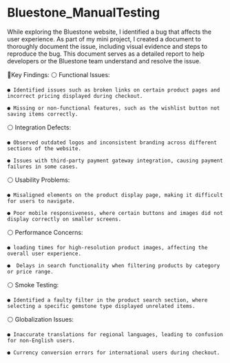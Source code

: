 # Bluestone_ManualTesting
While exploring the Bluestone website, I identified a bug that affects the user experience. As part of my mini project, I created a document to thoroughly document the issue, including visual evidence and steps to reproduce the bug. This document serves as a detailed report to help developers or the Bluestone team understand and resolve the issue.




 📍Key Findings:
⚪ Functional Issues:

    ● Identified issues such as broken links on certain product pages and incorrect pricing displayed during checkout.

    ● Missing or non-functional features, such as the wishlist button not saving items correctly.

⚪ Integration Defects:

    ● Observed outdated logos and inconsistent branding across different sections of the website.

    ● Issues with third-party payment gateway integration, causing payment failures in some cases.

⚪ Usability Problems:

    ● Misaligned elements on the product display page, making it difficult for users to navigate.

    ● Poor mobile responsiveness, where certain buttons and images did not display correctly on smaller screens.

⚪ Performance Concerns:

    ● loading times for high-resolution product images, affecting the overall user experience.

    ●  Delays in search functionality when filtering products by category or price range.

⚪ Smoke Testing:

    ● Identified a faulty filter in the product search section, where selecting a specific gemstone type displayed unrelated items.

⚪ Globalization Issues:

    ● Inaccurate translations for regional languages, leading to confusion for non-English users.

    ● Currency conversion errors for international users during checkout.
